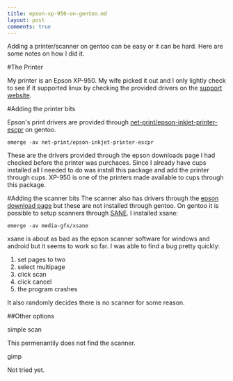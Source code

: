 ```yaml
---
title: epson-xp-950-on-gentoo.md
layout: post
comments: true
---
```


Adding a printer/scanner on gentoo can be easy or it can be hard. Here are some notes on how I did it.

#The Printer

My printer is an Epson XP-950. My wife picked it out and I only lightly check to see if it supported linux by checking the provided drivers on the [support website](http://download.ebz.epson.net/dsc/search/01/search/?OSC=LX).

#Adding the printer bits

Epson's print drivers are provided through [net-print/epson-inkjet-printer-escpr](https://packages.gentoo.org/packages/net-print/epson-inkjet-printer-escpr) on gentoo.

    emerge -av net-print/epson-inkjet-printer-escpr

These are the drivers provided through the epson downloads page I had checked before the printer was purchaces. Since I already have cups installed all I needed to do was install this package and add the printer through cups. XP-950 is one of the printers made available to cups through this package.

#Adding the scanner bits
The scanner also has drivers through the [epson download page](http://download.ebz.epson.net/dsc/search/01/search/?OSC=LX) but these are not installed through gentoo. On gentoo it is possible to setup scanners through [SANE](https://wiki.gentoo.org/wiki/SANE). I installed xsane:

    emerge -av media-gfx/xsane

xsane is about as bad as the epson scanner software for windows and android but it seems to work so far. I was able to find a bug pretty quickly:

1. set pages to two
2. select multipage
3. click scan
4. click cancel
5. the program crashes

It also randomly decides there is no scanner for some reason.

##Other options

simple scan

This permenantily does not find the scanner.

gimp

Not tried yet.

